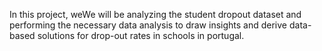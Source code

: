 In this project, weWe will be analyzing the student dropout dataset and performing the necessary data analysis to draw insights and derive data-based solutions for drop-out rates in schools in portugal.
